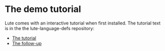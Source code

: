 # The demo tutorial

Lute comes with an interactive tutorial when first installed.  The tutorial text is in the the lute-language-defs repository:

* [The tutorial](https://github.com/LuteOrg/lute-language-defs/blob/master/english/tutorial.txt)
* [The follow-up](https://github.com/LuteOrg/lute-language-defs/blob/master/english/tutorial_follow_up.txt)

